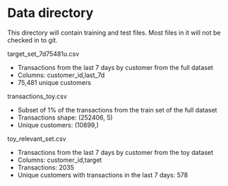 # Data directory
This directory will contain training and test files. Most files in it will not be checked in to git.

target_set_7d75481u.csv 
+ Transactions from the last 7 days by customer from the full dataset
+ Columns: customer_id,last_7d
+ 75,481 unique customers

transactions_toy.csv
+ Subset of 1% of the transactions from the train set of the full dataset
+ Transactions shape:  (252406, 5)
+ Unique customers:  (10899,)

toy_relevant_set.csv
+ Transactions from the last 7 days by customer from the toy dataset
+ Columns: customer_id,target
+ Transactions: 2035
+ Unique customers with transactions in the last 7 days: 578